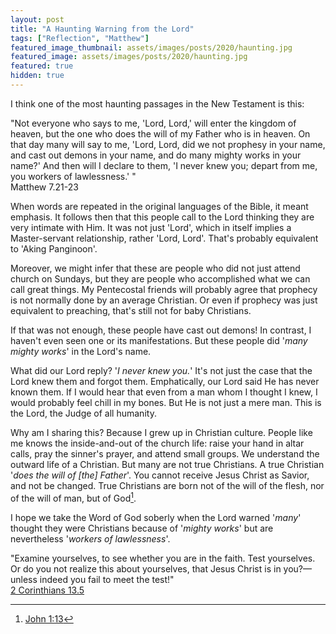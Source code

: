 ```yaml
---
layout: post
title: "A Haunting Warning from the Lord"
tags: ["Reflection", "Matthew"]
featured_image_thumbnail: assets/images/posts/2020/haunting.jpg
featured_image: assets/images/posts/2020/haunting.jpg
featured: true
hidden: true
---
```


I think one of the most haunting passages in the New Testament is this:

"Not everyone who says to me, 'Lord, Lord,' will enter the kingdom of heaven, but the one who does the will of my Father who is in heaven. On that day many will say to me, 'Lord, Lord, did we not prophesy in your name, and cast out demons in your name, and do many mighty works in your name?' And then will I declare to them, 'I never knew you; depart from me, you workers of lawlessness.' "<br>Matthew 7.21-23

<!--more-->

When words are repeated in the original languages of the Bible, it meant emphasis. It follows then that this people call to the Lord thinking they are very intimate with Him. It was not just 'Lord', which in itself implies a Master-servant relationship, rather 'Lord, Lord'. That's probably equivalent to 'Aking Panginoon'. 

Moreover, we might infer that these are people who did not just attend church on Sundays, but they are people who accomplished what we can call great things. My Pentecostal friends will probably agree that prophecy is not normally done by an average Christian. Or even if prophecy was just equivalent to preaching, that's still not for baby Christians.

If that was not enough, these people have cast out demons! In contrast, I haven't even seen one or its manifestations. But these people did '*many mighty works*' in the Lord's name.

What did our Lord reply? '*I never knew you.*' It's not just the case that the Lord knew them and forgot them. Emphatically, our Lord said He has never known them. If I would hear that even from a man whom I thought I knew, I would probably feel chill in my bones. But He is not just a mere man. This is the Lord, the Judge of all humanity.

Why am I sharing this? Because I grew up in Christian culture. People like me knows the inside-and-out of the church life: raise your hand in altar calls, pray the sinner's prayer, and attend small groups. We understand the outward life of a Christian. But many are not true Christians. A true Christian '*does the will of [the] Father*'. You cannot receive Jesus Christ as Savior, and not be changed. True Christians are born not of the will of the flesh, nor of the will of man, but of God[^1].

I hope we take the Word of God soberly when the Lord warned '*many*' thought they were Christians because of '*mighty works*' but are nevertheless '*workers of lawlessness*'.

"Examine yourselves, to see whether you are in the faith. Test yourselves. Or do you not realize this about yourselves, that Jesus Christ is in you?—unless indeed you fail to meet the test!" <br>[2 Corinthians 13.5](https://biblia.com/bible/esv/2-corinthians/13/5)

[^1]:[John 1:13](https://biblia.com/bible/esv/john/1/13)
